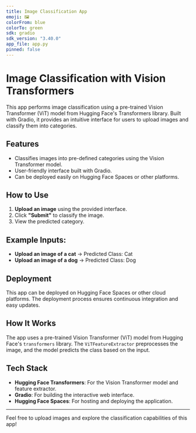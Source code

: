 ```yaml
---
title: Image Classification App
emoji: 🖼️
colorFrom: blue
colorTo: green
sdk: gradio
sdk_version: "3.40.0"
app_file: app.py
pinned: false
---
```


# Image Classification with Vision Transformers

This app performs image classification using a pre-trained Vision Transformer (ViT) model from Hugging Face's Transformers library. Built with Gradio, it provides an intuitive interface for users to upload images and classify them into categories.

## Features
- Classifies images into pre-defined categories using the Vision Transformer model.
- User-friendly interface built with Gradio.
- Can be deployed easily on Hugging Face Spaces or other platforms.

## How to Use
1. **Upload an image** using the provided interface.
2. Click **"Submit"** to classify the image.
3. View the predicted category.

## Example Inputs:
- **Upload an image of a cat** → Predicted Class: Cat
- **Upload an image of a dog** → Predicted Class: Dog

## Deployment
This app can be deployed on Hugging Face Spaces or other cloud platforms. The deployment process ensures continuous integration and easy updates.

## How It Works
The app uses a pre-trained Vision Transformer (ViT) model from Hugging Face's `transformers` library. The `ViTFeatureExtractor` preprocesses the image, and the model predicts the class based on the input.

## Tech Stack
- **Hugging Face Transformers**: For the Vision Transformer model and feature extractor.
- **Gradio**: For building the interactive web interface.
- **Hugging Face Spaces**: For hosting and deploying the application.

---

Feel free to upload images and explore the classification capabilities of this app!

